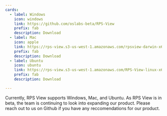 ```yaml
---
cards:
  - label: Windows
    icon: windows
    link: https://github.com/oslabs-beta/RPS-View
    prefix: fab
    description: Download
  - label: Mac
    icon: apple
    link: https://rps-view.s3-us-west-1.amazonaws.com/rpsview-darwin-x64.zip
    prefix: fab
    description: Download
  - label: Ubuntu
    icon: ubuntu
    link: https://rps-view.s3-us-west-1.amazonaws.com/RPS-View-linux-x64.zip
    prefix: fab
    description: Download

---
```


Currently, RPS View supports Windows, Mac, and Ubuntu. As RPS View is in beta, the team is continuing to look into expanding our product. Please reach out to us on Github if you have any reccomendations for our product.
